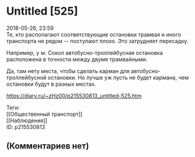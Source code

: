 Untitled [525]
==============

  
2018-05-26, 23:59  
 Те, кто располагают соответствующие остановки трамвая и иного транспорта не рядом -- поступают плохо. Это затрудняет пересадку.   
   
 Например, у м. Сокол автобусно-троллейбусная остановка расположена в точности между двумя трамвайными.   
   
 Да, там нету места, чтобы сделать карман для автобусно-троллейбусной остановки. Но лучше уж пусть не будет кармана, чем остановки будут в разных местах.   
  
<https://diary.ru/~zHz00/p215530813_untitled-525.htm>  
  
Теги:  
[[Общественный транспорт]]  
[[Наблюдения]]  
ID: p215530813  


(Комментариев нет)
------------------